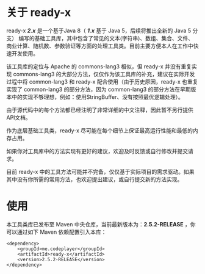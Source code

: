 # 关于 ready-x
ready-x ***2.x*** 是一个基于Java 8（ ***1.x*** 基于 Java 5，后续将推出全新的 Java 5 分支） 编写的基础工具库，其中包含了常见的文本(字符串)、数组、集合、文件、商业计算、随机数、参数验证等方面的处理工具类。目前主要方便本人在工作中快速开发使用。

该工具库的定位与 Apache 的 commons-lang3 相似，但 ready-x 并没有重复实现 commons-lang3 的大部分方法，仅仅作为该工具库的补充，建议在实际开发过程中将 common-lang3 和 ready-x 配合使用（由于历史原因，ready-x 也重复实现了 common-lang3 的部分方法，因为 common-lang3 的部分方法在早期版本中的实现不够理想，例如：使用StringBuffer、没有按照最优逻辑处理）。

由于源代码中的每个方法都已经注明了非常详细的中文注释，因此暂不另行提供API文档。

作为底层基础工具类，ready-x 尽可能在每个细节上保证最高运行性能和最低的内存占用。

如果你对工具库中的方法实现有更好的建议，欢迎及时反馈或自行修改并提交请求。

目前 ready-x 中的工具方法可能并不完备，仅仅基于实际项目的需求驱动。如果其中没有你所需的常用方法，也欢迎提出建议，或自行提交新的方法实现。

# 使用
本工具类库已发布至 Maven 中央仓库，当前最新版本为：**2.5.2-RELEASE** ，你可以通过如下 Maven 依赖配置引入本库：

```
<dependency>
	<groupId>me.codeplayer</groupId>
	<artifactId>ready-x</artifactId>
	<version>2.5.2-RELEASE</version>
</dependency>
```
